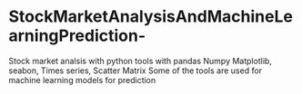 # StockMarketAnalysisAndMachineLearningPrediction-
Stock market analsis with python tools
with pandas
Numpy
Matplotlib,
seabon,
Times series,
Scatter Matrix
Some of the tools are used for machine learning models for prediction
